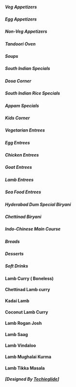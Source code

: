 ##### Veg Appetizers 
##### Egg Appetizers 
##### Non-Veg Appetizers 
##### Tandoori Oven 
##### Soups 
##### South Indian Specials 
##### Dosa Corner 
##### South Indian Rice Specials 
##### Appam Specials 
##### Kids Corner 
##### Vegetarian Entrees 
##### Egg Entrees 
##### Chicken Entrees 
##### Goat Entrees 
##### Lamb Entrees 
##### Sea Food Entrees 
##### Hyderabad Dum Special Biryani 
##### Chettinad Biryani 
##### Indo-Chinese Main Course 
##### Breads 
##### Desserts 
##### Soft Drinks 
#### Lamb Curry ( Boneless) 
#### Chettinad Lamb curry 
#### Kadai Lamb 
#### Coconut Lamb Curry 
#### Lamb Rogan Josh 
#### Lamb Saag 
#### Lamb Vindaloo 
#### Lamb Mughalai Kurma 
#### Lamb Tikka Masala 
##### [Designed By [Techieglide](https://web.archive.org/web/20220926133931/https://www.techieglide.com/)]
